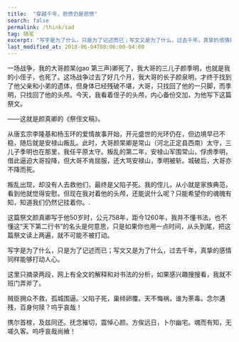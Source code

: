 ```yaml
---
title:  "穿越千年，悲愤仍是悲愤"
search: false
permalink: /think/sad
tag: 随笔
excerpt: "写字是为了什么，只是为了记述而已；写文又是为了什么，过去千年，真挚的感情同样能够打动人心。"
last_modified_at: 2018-06-04T08:06:00-04:00
---
```


一场战争，我的大哥颜杲(gao 第三声)卿死了，我大哥的三儿子颜季明，也就是我的小侄子，也死了。这场战争过去了好几个月，我大哥的长子颜泉明，才终于找到了他父亲和小弟的遗体，但身体已经残破不堪，大哥，只找回了他的一只脚，而季明，只找回了他的头颅。今天，我看着侄子的头颅，内心备份交加，为他写下这篇祭文。

——这就是颜真卿的《祭侄文稿》。

从唐玄宗李隆基和杨玉环的爱情故事开始，开元盛世的光环仍在，但边境早已不稳，随后就是安禄山叛乱。此时，大哥颜杲卿是常山（河北正定县西南）太守，三儿子季明也在那里，我任平原太守。叛乱的第二年，安禄山军围常山，俘虏季明，借此逼迫大哥投降，但大哥不肯屈服，还大骂安禄山，季明被斩。城破后，大哥亦不降而死。

叛乱出现，却没有人去救他们，最终是父陷子死。我的侄儿，从小就是家族典范，看到他就觉得安慰。但现在我对着他的头颅，还能说什么呢？只能希望你的魂魄有知，知道我们仍然记挂着你。.

这篇祭文颜真卿写于他50岁时，公元758年，距今1260年，我并不懂书法，也不懂这“天下第二行书”的名头是何意思，只是如果你也用一点时间，从头到尾，把这篇祭文读上两遍，就不可能不被打动。

写字是为了什么，只是为了记述而已；写文又是为了什么，过去千年，真挚的感情同样能够打动人心。

这里只摘录两段，网上有全文的解释和对书法的分析，如果感兴趣搜搜看，我就不班门弄斧了。

贼臣拥众不救，孤城围逼。父陷子死，巢倾卵覆。天不悔祸，谁为荼毒。念尔遘残，百身何赎？呜乎哀哉！

携尔首榇，及兹同还。抚念摧切，震悼心颜。方俟远日，卜尔幽宅。魂而有知，无嗟久客。呜呼哀哉尚飨！ 